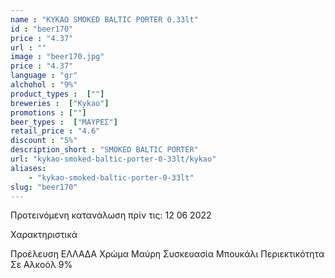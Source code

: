 ```yaml
---
name : "ΚΥΚΑΩ SMOKED BALTIC PORTER 0.33lt"
id : "beer170"
price : "4.37"
url : ""
image : "beer170.jpg"
price : "4.37"
language : "gr"
alchohol : "9%"
product_types :  [""]
breweries :  ["Kykao"]
promotions : [""]
beer_types :  ["ΜΑΥΡΕΣ"]
retail_price : "4.6"
discount : "5%"
description_short : "SMOKED BALTIC PORTER"
url: "kykao-smoked-baltic-porter-0-33lt/kykao"
aliases: 
    - "kykao-smoked-baltic-porter-0-33lt"
slug: "beer170"
---
```


Προτεινόμενη κατανάλωση πρίν τις: 12 06 2022

Χαρακτηριστικά

Προέλευση
ΕΛΛΑΔΑ
Χρώμα
Μαύρη
Συσκευασία
Μπουκάλι
Περιεκτικότητα Σε Αλκοόλ
9%